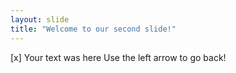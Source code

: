 ```yaml
---
layout: slide
title: "Welcome to our second slide!"
---
```

[x] Your text was here
Use the left arrow to go back!
